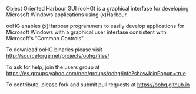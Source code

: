 Object Oriented Harbour GUI (ooHG) is a graphical interfase for developing Microsoft Windows applications using (x)Harbour.

ooHG enables (x)Harbour programmers to easily develop applications for Microsoft Windows with a graphical user interfase consistent with Microsoft's "Common Controls".

To download ooHG binaries please visit
http://sourceforge.net/projects/oohg/files/

To ask for help, join the users group at
https://es.groups.yahoo.com/neo/groups/oohg/info?showJoinPopup=true

To contribute, please fork and submit pull requests at
https://oohg.github.io
